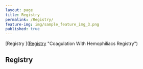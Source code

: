 ```yaml
---
layout: page
title: Registry
permalink: /Registry/
feature-img: img/sample_feature_img_3.png
published: true
---
```

[Registry ](<a href="https://docs.google.com/forms/d/1oU3MvMVqQSef6gi0QQptSpUD2kiQAMh0y1b10tWWLR0/edit?usp=sharing">Registry</a> "Coagulation With Hemophiliacs Registry")
## Registry 
